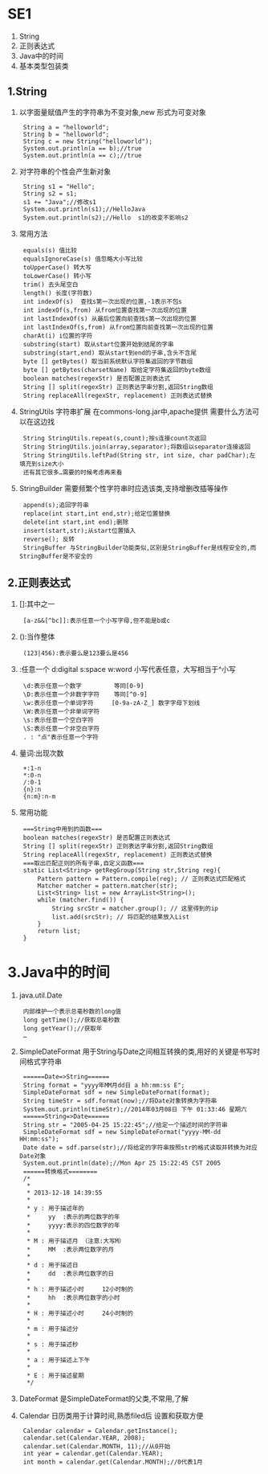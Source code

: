 # SE1

1. String
2. 正则表达式
3. Java中的时间
4. 基本类型包装类

## 1.String
1. 以字面量赋值产生的字符串为不变对象,new 形式为可变对象
		
		String a = "helloworld";
		String b = "helloworld";		
		String c = new String("helloworld");
		System.out.println(a == b);//true
		System.out.println(a == c);//true
2. 对字符串的个性会产生新对象

		String s1 = "Hello";
		String s2 = s1;
		s1 += "Java";//修改s1		
		System.out.println(s1);//HelloJava
		System.out.println(s2);//Hello  s1的改变不影响s2
3. 常用方法

		equals(s) 值比较 
		equalsIgnoreCase(s) 值忽略大小写比较
		toUpperCase() 转大写
		toLowerCase() 转小写
		trim() 去头尾空白
		length() 长度(字符数)
		int indexOf(s)	查找s第一次出现的位置,-1表示不包s
		int indexOf(s,from) 从from位置查找第一次出现的位置
		int lastIndexOf(s) 从最后位置向前查找s第一次出现的位置
		int lastIndexOf(s,from) 从from位置向前查找第一次出现的位置
		charAt(i) i位置的字符
		substring(start) 取从start位置开始到结尾的字串
		substring(start,end) 取从start到end的子串,含头不含尾
		byte [] getBytes() 取当前系统默认字符集返回的字节数组
		byte [] getBytes(charsetName) 取给定字符集返回的byte数组
		boolean matches(regexStr) 是否配置正则表达式
		String [] split(regexStr) 正则表达字串分割,返回String数组
		String replaceAll(regexStr, replacement) 正则表达式替换
4. StringUtils 字符串扩展 在commons-long.jar中,apache提供 需要什么方法可以在这边找

		String StringUtils.repeat(s,count);按s连接count次返回
		String StringUtils.join(array,separator);将数组以separator连接返回
		String StringUtils.leftPad(String str, int size, char padChar);左填充到size大小
		还有其它很多…需要的时候考虑再来看
5. StringBuilder 需要频繁个性字符串时应选该类,支持增删改插等操作

		append(s);追回字符串
		replace(int start,int end,str);给定位置替换
		delete(int start,int end);删除
		insert(start,str);从start位置插入
		reverse(); 反转
		StringBuffer 与StringBuilder功能类似,区别是StringBuffer是线程安全的,而StringBuffer是不安全的
		
## 2.正则表达式
1. []:其中之一

		[a-z&&[^bc]]:表示任意一个小写字母,但不能是b或c
2. ():当作整体

		(123|456):表示要么是123要么是456
3. \:任意一个 d:digital	s:space w:word 小写代表任意，大写相当于^小写
		
		\d:表示任意一个数字         等同[0-9]
		\D:表示任意一个非数字字符    等同[^0-9]
		\w:表示任意一个单词字符     [0-9a-zA-Z_] 数字字母下划线
		\W:表示任意一个非单词字符
		\s:表示任意一个空白字符
		\S:表示任意一个非空白字符
		. : "点"表示任意一个字符
4. 量词:出现次数

		+:1-n
		*:0-n
		/:0-1
		{n}:n
		{n:m}:n-m
5. 常用功能

		===String中用到的函数===
		boolean matches(regexStr) 是否配置正则表达式
		String [] split(regexStr) 正则表达字串分割,返回String数组
		String replaceAll(regexStr, replacement) 正则表达式替换
		===取出匹配正则的所有子串,自定义函数===
		static List<String> getRegGroup(String str,String reg){
			Pattern pattern = Pattern.compile(reg); // 正则表达式匹配格式
			Matcher matcher = pattern.matcher(str);
			List<String> list = new ArrayList<String>();
			while (matcher.find()) {
				String srcStr = matcher.group(); // 这里得到的ip
				list.add(srcStr); // 将匹配的结果放入List
			}
			return list;
		}


# 3.Java中的时间
1. java.util.Date

		内部维护一个表示总毫秒数的long值
		long getTime();//获取总毫秒数
		long getYear();//获取年
		…
2. SimpleDateFormat 用于String与Date之间相互转换的类,用好的关键是书写时间格式字符串

		======Date=>String======
		String format = "yyyy年MM月dd日 a hh:mm:ss E";
		SimpleDateFormat sdf = new SimpleDateFormat(format);
		String timeStr = sdf.format(now);//将Date对象转换为字符串
		System.out.println(timeStr);//2014年03月08日 下午 01:33:46 星期六
		======String=>Date======
		String str = "2005-04-25 15:22:45";//给定一个描述时间的字符串
		SimpleDateFormat sdf = new SimpleDateFormat("yyyy-MM-dd HH:mm:ss");
		Date date = sdf.parse(str);//将给定的字符串按照str的格式读取并转换为对应Date对象
		System.out.println(date);//Mon Apr 25 15:22:45 CST 2005
		======转换格式========
		/*
		 * 
		 * 2013-12-18 14:39:55
		 * 
		 * y : 用于描述年的
		 *     yy  :表示的两位数字的年
		 *     yyyy:表示的四位数字的年
		 *     
		 * M : 用于描述月 （注意:大写M）
		 *     MM  :表示两位数字的月
		 * 
		 * d : 用于描述日
		 *     dd  :表示两位数字的日    
		 *     
		 * h : 用于描述小时     12小时制的 
		 *     hh  :表示两位数字的小时
		 * 
		 * H : 用于描述小时     24小时制的
		 * 
		 * m : 用于描述分
		 *     
		 * s : 用于描述秒    
		 * 
		 * a : 用于描述上下午
		 * 
		 * E : 用于描述星期
		 */		
3. DateFormat 是SimpleDateFormat的父类,不常用,了解
4. Calendar 日历类用于计算时间,熟悉filed后 设置和获取方便

		Calendar calendar = Calendar.getInstance();
		calendar.set(Calendar.YEAR, 2008);
		calendar.set(Calendar.MONTH, 11);//从0开始
		int year = calendar.get(Calendar.YEAR);
		int month = calendar.get(Calendar.MONTH);//0代表1月
	
	
				





